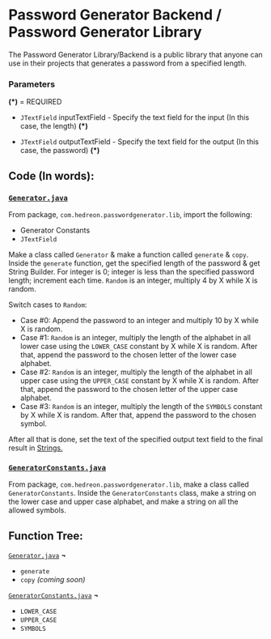 # Password Generator Backend / Password Generator Library

The Password Generator Library/Backend is a public library that anyone can use in their projects that generates a password from a specified length.

### Parameters

**(*)** = REQUIRED

- `JTextField` inputTextField - Specify the text field for the input (In this case, the length) **(*)**

- `JTextField` outputTextField - Specify the text field for the output (In this case, the password) **(*)**

## Code (In words):

### [`Generator.java`](https://github.com/Hedreon/PasswordGenerator/blob/main/src/main/java/com/hedreon/passwordgenerator/lib/Generator.java)

From package, `com.hedreon.passwordgenerator.lib`, import the following:

- Generator Constants
- `JTextField`

Make a class called `Generator` & make a function called `generate` & `copy`. Inside the `generate` function, get the specified length of the password & get String Builder. For integer is 0; integer is less than the specified password length; increment each time. `Random` is an integer, multiply 4 by X while X is random.

Switch cases to `Random`:
- Case #0: Append the password to an integer and multiply 10 by X while X is random.
- Case #1: `Random` is an integer, multiply the length of the alphabet in all lower case using the `LOWER_CASE` constant by X while X is random. After that, append the password to the chosen letter of the lower case alphabet.
- Case #2: `Random` is an integer, multiply the length of the alphabet in all upper case using the `UPPER_CASE` constant by X while X is random. After that, append the password to the chosen letter of the upper case alphabet.
- Case #3: `Random` is an integer, multiply the length of the `SYMBOLS` constant by X while X is random. After that, append the password to the chosen symbol.

After all that is done, set the text of the specified output text field to the final result in [Strings.](https://en.wikipedia.org/wiki/String_(computer_science))

### [`GeneratorConstants.java`](https://github.com/Hedreon/PasswordGenerator/blob/main/src/main/java/com/hedreon/passwordgenerator/lib/GeneratorConstants.java)

From package, `com.hedreon.passwordgenerator.lib`, make a class called `GeneratorConstants`. Inside the `GeneratorConstants` class, make a string on the lower case and upper case alphabet, and make a string on all the allowed symbols.

## Function Tree:

[`Generator.java`](https://github.com/Hedreon/PasswordGenerator/blob/main/src/main/java/com/hedreon/passwordgenerator/lib/Generator.java) **¬**
- `generate`
- `copy` *(coming soon)*

[`GeneratorConstants.java`](https://github.com/Hedreon/PasswordGenerator/blob/main/src/main/java/com/hedreon/passwordgenerator/lib/GeneratorConstants.java) **¬**
- `LOWER_CASE`
- `UPPER_CASE`
- `SYMBOLS`
